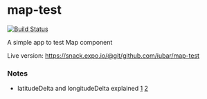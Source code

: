 # map-test

[![Build Status](https://travis-ci.org/iubar/map-test.svg?branch=master)](https://travis-ci.org/iubar/map-test)

A simple app to test Map component

Live version: https://snack.expo.io/@git/github.com/iubar/map-test

### Notes

 * latitudeDelta and longitudeDelta explained [1](https://stackoverflow.com/questions/36685372/how-to-zoom-in-out-in-react-native-map/36688156#36688156) [2](https://stackoverflow.com/questions/50882700/react-native-mapview-what-is-latitudedelta-longitudedelta)

